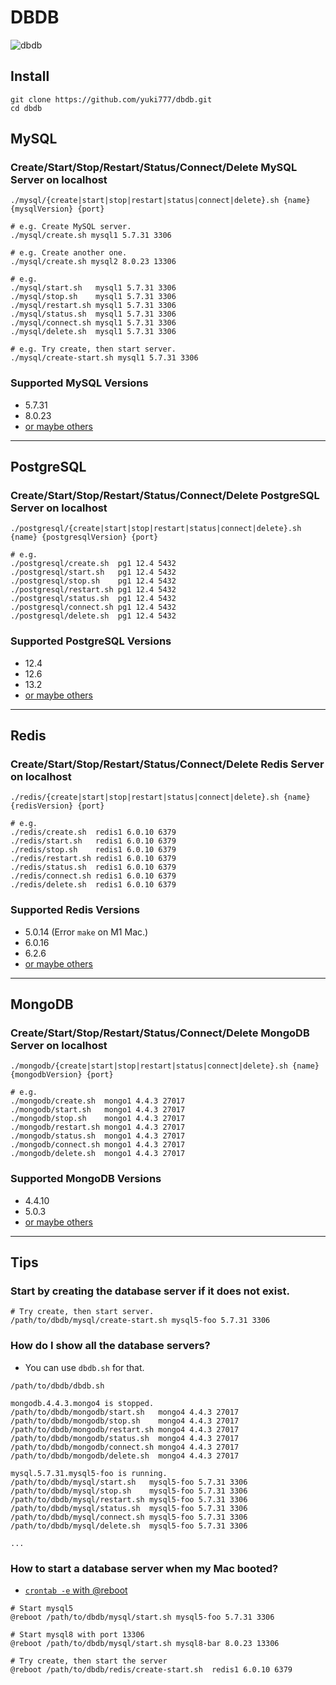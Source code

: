 # DBDB

![dbdb](https://user-images.githubusercontent.com/177159/115173015-6830cd00-a101-11eb-9d91-49331a97fad5.png)

## Install
```
git clone https://github.com/yuki777/dbdb.git
cd dbdb
```

## MySQL
### Create/Start/Stop/Restart/Status/Connect/Delete MySQL Server on localhost
```
./mysql/{create|start|stop|restart|status|connect|delete}.sh {name} {mysqlVersion} {port}

# e.g. Create MySQL server.
./mysql/create.sh mysql1 5.7.31 3306

# e.g. Create another one.
./mysql/create.sh mysql2 8.0.23 13306

# e.g. 
./mysql/start.sh   mysql1 5.7.31 3306
./mysql/stop.sh    mysql1 5.7.31 3306
./mysql/restart.sh mysql1 5.7.31 3306
./mysql/status.sh  mysql1 5.7.31 3306
./mysql/connect.sh mysql1 5.7.31 3306
./mysql/delete.sh  mysql1 5.7.31 3306

# e.g. Try create, then start server.
./mysql/create-start.sh mysql1 5.7.31 3306
```

### Supported MySQL Versions
- 5.7.31
- 8.0.23
- [or maybe others](https://dbdb.3a.company/mysql/)

----

## PostgreSQL
### Create/Start/Stop/Restart/Status/Connect/Delete PostgreSQL Server on localhost
```
./postgresql/{create|start|stop|restart|status|connect|delete}.sh {name} {postgresqlVersion} {port}

# e.g.
./postgresql/create.sh  pg1 12.4 5432
./postgresql/start.sh   pg1 12.4 5432
./postgresql/stop.sh    pg1 12.4 5432
./postgresql/restart.sh pg1 12.4 5432
./postgresql/status.sh  pg1 12.4 5432
./postgresql/connect.sh pg1 12.4 5432
./postgresql/delete.sh  pg1 12.4 5432
```
### Supported PostgreSQL Versions
- 12.4
- 12.6
- 13.2
- [or maybe others](https://dbdb.3a.company/postgresql/)

----

## Redis
### Create/Start/Stop/Restart/Status/Connect/Delete Redis Server on localhost
```
./redis/{create|start|stop|restart|status|connect|delete}.sh {name} {redisVersion} {port}

# e.g.
./redis/create.sh  redis1 6.0.10 6379
./redis/start.sh   redis1 6.0.10 6379
./redis/stop.sh    redis1 6.0.10 6379
./redis/restart.sh redis1 6.0.10 6379
./redis/status.sh  redis1 6.0.10 6379
./redis/connect.sh redis1 6.0.10 6379
./redis/delete.sh  redis1 6.0.10 6379
```
### Supported Redis Versions
- 5.0.14 (Error `make` on M1 Mac.)
- 6.0.16
- 6.2.6
- [or maybe others](https://dbdb.3a.company/redis/)

----

## MongoDB
### Create/Start/Stop/Restart/Status/Connect/Delete MongoDB Server on localhost
```
./mongodb/{create|start|stop|restart|status|connect|delete}.sh {name} {mongodbVersion} {port}

# e.g.
./mongodb/create.sh  mongo1 4.4.3 27017
./mongodb/start.sh   mongo1 4.4.3 27017
./mongodb/stop.sh    mongo1 4.4.3 27017
./mongodb/restart.sh mongo1 4.4.3 27017
./mongodb/status.sh  mongo1 4.4.3 27017
./mongodb/connect.sh mongo1 4.4.3 27017
./mongodb/delete.sh  mongo1 4.4.3 27017
```
### Supported MongoDB Versions
- 4.4.10
- 5.0.3
- [or maybe others](https://dbdb.3a.company/mongodb/)

----

## Tips

### Start by creating the database server if it does not exist.
```
# Try create, then start server.
/path/to/dbdb/mysql/create-start.sh mysql5-foo 5.7.31 3306
```

### How do I show all the database servers?
- You can use `dbdb.sh` for that.
```
/path/to/dbdb/dbdb.sh

mongodb.4.4.3.mongo4 is stopped.
/path/to/dbdb/mongodb/start.sh   mongo4 4.4.3 27017
/path/to/dbdb/mongodb/stop.sh    mongo4 4.4.3 27017
/path/to/dbdb/mongodb/restart.sh mongo4 4.4.3 27017
/path/to/dbdb/mongodb/status.sh  mongo4 4.4.3 27017
/path/to/dbdb/mongodb/connect.sh mongo4 4.4.3 27017
/path/to/dbdb/mongodb/delete.sh  mongo4 4.4.3 27017

mysql.5.7.31.mysql5-foo is running.
/path/to/dbdb/mysql/start.sh   mysql5-foo 5.7.31 3306
/path/to/dbdb/mysql/stop.sh    mysql5-foo 5.7.31 3306
/path/to/dbdb/mysql/restart.sh mysql5-foo 5.7.31 3306
/path/to/dbdb/mysql/status.sh  mysql5-foo 5.7.31 3306
/path/to/dbdb/mysql/connect.sh mysql5-foo 5.7.31 3306
/path/to/dbdb/mysql/delete.sh  mysql5-foo 5.7.31 3306

...
```

### How to start a database server when my Mac booted?
- [`crontab -e` with @reboot](https://man7.org/linux/man-pages/man5/crontab.5.html#EXTENSIONS)
```
# Start mysql5
@reboot /path/to/dbdb/mysql/start.sh mysql5-foo 5.7.31 3306

# Start mysql8 with port 13306
@reboot /path/to/dbdb/mysql/start.sh mysql8-bar 8.0.23 13306

# Try create, then start the server
@reboot /path/to/dbdb/redis/create-start.sh  redis1 6.0.10 6379
```
